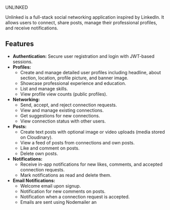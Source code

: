 UNLINKED


Unlinked is a full-stack social networking application inspired by LinkedIn. It allows users to connect, share posts, manage their professional profiles, and receive notifications.

## Features

*   **Authentication:** Secure user registration and login with JWT-based sessions.
*   **Profiles:**
    *   Create and manage detailed user profiles including headline, about section, location, profile picture, and banner image.
    *   Showcase professional experience and education.
    *   List and manage skills.
    *   View profile view counts (public profiles).
*   **Networking:**
    *   Send, accept, and reject connection requests.
    *   View and manage existing connections.
    *   Get suggestions for new connections.
    *   View connection status with other users.
*   **Posts:**
    *   Create text posts with optional image or video uploads (media stored on Cloudinary).
    *   View a feed of posts from connections and own posts.
    *   Like and comment on posts.
    *   Delete own posts.
*   **Notifications:**
    *   Receive in-app notifications for new likes, comments, and accepted connection requests.
    *   Mark notifications as read and delete them.
*   **Email Notifications:**
    *   Welcome email upon signup.
    *   Notification for new comments on posts.
    *   Notification when a connection request is accepted.
    *   Emails are sent using Nodemailer an
